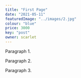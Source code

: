 ```yaml
---
title: "First Page"
date: "2021-05-11"
featuredImage: "../images/2.jpg"
colour: "blue"
price: 3000
key: "post"
owner: scarlet
---
```

Paragraph 1.

Paragraph 2.

Paragraph 3.
